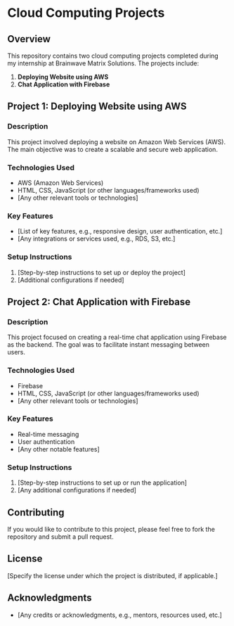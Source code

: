 # Cloud Computing Projects

## Overview

This repository contains two cloud computing projects completed during my internship at Brainwave Matrix Solutions. The projects include:

1. **Deploying Website using AWS**
2. **Chat Application with Firebase**

## Project 1: Deploying Website using AWS

### Description

This project involved deploying a website on Amazon Web Services (AWS). The main objective was to create a scalable and secure web application.

### Technologies Used

- AWS (Amazon Web Services)
- HTML, CSS, JavaScript (or other languages/frameworks used)
- [Any other relevant tools or technologies]

### Key Features

- [List of key features, e.g., responsive design, user authentication, etc.]
- [Any integrations or services used, e.g., RDS, S3, etc.]

### Setup Instructions

1. [Step-by-step instructions to set up or deploy the project]
2. [Additional configurations if needed]

## Project 2: Chat Application with Firebase

### Description

This project focused on creating a real-time chat application using Firebase as the backend. The goal was to facilitate instant messaging between users.

### Technologies Used

- Firebase
- HTML, CSS, JavaScript (or other languages/frameworks used)
- [Any other relevant tools or technologies]

### Key Features

- Real-time messaging
- User authentication
- [Any other notable features]

### Setup Instructions

1. [Step-by-step instructions to set up or run the application]
2. [Any additional configurations if needed]

## Contributing

If you would like to contribute to this project, please feel free to fork the repository and submit a pull request.

## License

[Specify the license under which the project is distributed, if applicable.]

## Acknowledgments

- [Any credits or acknowledgments, e.g., mentors, resources used, etc.]
